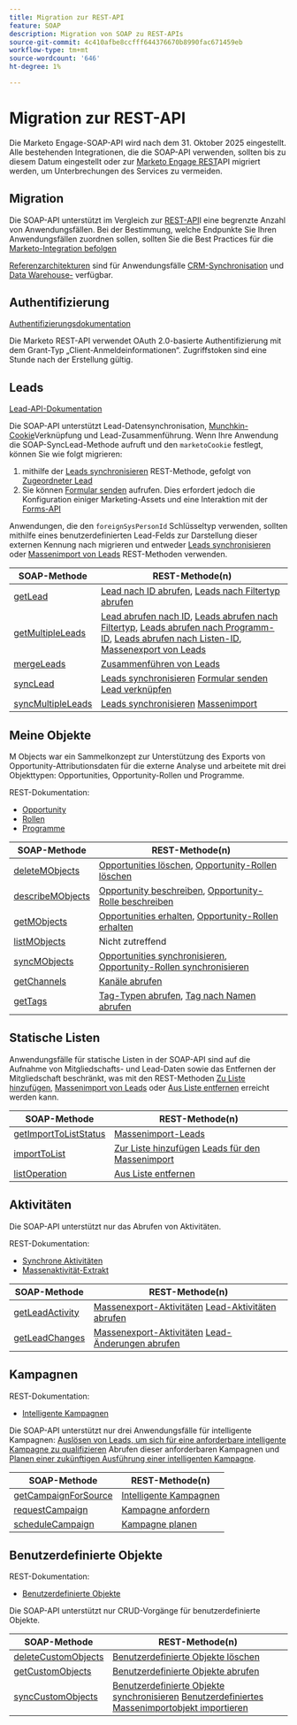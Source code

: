 ```yaml
---
title: Migration zur REST-API
feature: SOAP
description: Migration von SOAP zu REST-APIs
source-git-commit: 4c410afbe8ccfff644376670b8990fac671459eb
workflow-type: tm+mt
source-wordcount: '646'
ht-degree: 1%

---
```



# Migration zur REST-API

Die Marketo Engage-SOAP-API wird nach dem 31. Oktober 2025 eingestellt. Alle bestehenden Integrationen, die die SOAP-API verwenden, sollten bis zu diesem Datum eingestellt oder zur [Marketo Engage REST](https://experienceleague.adobe.com/en/docs/marketo-developer/marketo/rest/rest-api)API migriert werden, um Unterbrechungen des Services zu vermeiden.

## Migration

Die SOAP-API unterstützt im Vergleich zur [REST-API](https://experienceleague.adobe.com/en/docs/marketo-developer/marketo/rest/rest-api)I eine begrenzte Anzahl von Anwendungsfällen. Bei der Bestimmung, welche Endpunkte Sie Ihren Anwendungsfällen zuordnen sollen, sollten Sie die Best Practices für die [Marketo-Integration befolgen](https://experienceleague.adobe.com/en/docs/marketo-developer/marketo/rest/marketo-integration-best-practices)

[Referenzarchitekturen](https://experienceleague.adobe.com/en/docs/marketo-developer/marketo/rest/reference-architectures) sind für Anwendungsfälle [CRM-Synchronisation](https://experienceleague.adobe.com/docs/marketo-developer/assets/sync-architecture-whitepaper.pdf?lang=en) und [Data Warehouse-](https://experienceleague.adobe.com/docs/marketo-developer/assets/reference_architecture.pdf?lang=en) verfügbar.

## Authentifizierung

[Authentifizierungsdokumentation](https://experienceleague.adobe.com/en/docs/marketo-developer/marketo/rest/authentication)

Die Marketo REST-API verwendet OAuth 2.0-basierte Authentifizierung mit dem Grant-Typ „Client-Anmeldeinformationen“. Zugriffstoken sind eine Stunde nach der Erstellung gültig.

## Leads

[Lead-API-Dokumentation](https://experienceleague.adobe.com/en/docs/marketo-developer/marketo/rest/lead-database/leads)

Die SOAP-API unterstützt Lead-Datensynchronisation, [Munchkin-Cookie](https://experienceleague.adobe.com/en/docs/marketo-developer/marketo/javascriptapi/leadtracking/lead-tracking)Verknüpfung und Lead-Zusammenführung. Wenn Ihre Anwendung die SOAP-SyncLead-Methode aufruft und den `marketoCookie` festlegt, können Sie wie folgt migrieren:

1. mithilfe der [Leads synchronisieren](https://developer.adobe.com/marketo-apis/api/mapi/#operation/syncLeadUsingPOST) REST-Methode, gefolgt von [Zugeordneter Lead](https://developer.adobe.com/marketo-apis/api/mapi/#operation/associateLeadUsingPOST)
2. Sie können [Formular senden](https://experienceleague.adobe.com/en/docs/marketo-developer/marketo/rest/lead-database/leads&quot;%20\l%20„submit-form) aufrufen. Dies erfordert jedoch die Konfiguration einiger Marketing-Assets und eine Interaktion mit der [Forms-API](https://experienceleague.adobe.com/en/docs/marketo-developer/marketo/rest/assets/forms)

Anwendungen, die den `foreignSysPersonId` Schlüsseltyp verwenden, sollten mithilfe eines benutzerdefinierten Lead-Felds zur Darstellung dieser externen Kennung nach migrieren und entweder [Leads synchronisieren](https://experienceleague.adobe.com/en/docs/marketo-developer/marketo/rest/lead-database/leads#create-and-update) oder [Massenimport von Leads](https://experienceleague.adobe.com/en/docs/marketo-developer/marketo/rest/bulk-import/bulk-lead-import) REST-Methoden verwenden.

| SOAP-Methode | REST-Methode(n) |
| --- | --- |
| [getLead](https://experienceleague.adobe.com/en/docs/marketo-developer/marketo/soap/leads/getlead) | [Lead nach ID abrufen](https://developer.adobe.com/marketo-apis/api/mapi/#operation/getLeadByIdUsingGET), [Leads nach Filtertyp abrufen](https://developer.adobe.com/marketo-apis/api/mapi/#operation/getLeadsByFilterUsingGET) |
| [getMultipleLeads](https://experienceleague.adobe.com/en/docs/marketo-developer/marketo/soap/leads/getmultipleleads) | [Lead abrufen nach ID](https://developer.adobe.com/marketo-apis/api/mapi/#operation/getLeadByIdUsingGET), [Leads abrufen nach Filtertyp](https://developer.adobe.com/marketo-apis/api/mapi/#operation/getLeadsByFilterUsingGET), [Leads abrufen nach Programm-ID](https://developer.adobe.com/marketo-apis/api/mapi/#operation/getLeadsByProgramIdUsingGET), [Leads abrufen nach Listen-ID](https://developer.adobe.com/marketo-apis/api/mapi/#operation/getLeadsByListIdUsingGET), [Massenexport von Leads](https://developer.adobe.com/marketo-apis/api/mapi/#tag/Bulk-Export-Leads) |
| [mergeLeads](https://experienceleague.adobe.com/en/docs/marketo-developer/marketo/soap/leads/mergeleads) | [Zusammenführen von Leads](https://developer.adobe.com/marketo-apis/api/mapi/#operation/mergeLeadsUsingPOST) |
| [syncLead](https://experienceleague.adobe.com/en/docs/marketo-developer/marketo/soap/leads/synclead) | [Leads synchronisieren](https://developer.adobe.com/marketo-apis/api/mapi/#operation/syncLeadUsingPOST) [Formular senden](https://developer.adobe.com/marketo-apis/api/mapi/#operation/SubmitFormUsingPOST) [Lead verknüpfen](https://developer.adobe.com/marketo-apis/api/mapi/#operation/associateLeadUsingPOST) |
| [syncMultipleLeads](https://experienceleague.adobe.com/en/docs/marketo-developer/marketo/soap/leads/syncmultipleleads) | [Leads synchronisieren](https://developer.adobe.com/marketo-apis/api/mapi/#operation/syncLeadUsingPOST) [Massenimport](https://developer.adobe.com/marketo-apis/api/mapi/#tag/Bulk-Import-Leads) |

## Meine Objekte

M Objects war ein Sammelkonzept zur Unterstützung des Exports von Opportunity-Attributionsdaten für die externe Analyse und arbeitete mit drei Objekttypen: Opportunities, Opportunity-Rollen und Programme.

REST-Dokumentation:

- [Opportunity](https://experienceleague.adobe.com/en/docs/marketo-developer/marketo/rest/lead-database/opportunities)
- [Rollen](https://experienceleague.adobe.com/en/docs/marketo-developer/marketo/rest/lead-database/opportunity-roles)
- [Programme](https://experienceleague.adobe.com/en/docs/marketo-developer/marketo/rest/assets/programs)

| SOAP-Methode | REST-Methode(n) |
| --- | --- |
| [deleteMObjects](https://experienceleague.adobe.com/en/docs/marketo-developer/marketo/soap/marketo-objects/deletemobjects) | [Opportunities löschen](https://developer.adobe.com/marketo-apis/api/mapi/#operation/deleteOpportunitiesUsingPOST), [Opportunity-Rollen löschen](https://developer.adobe.com/marketo-apis/api/mapi/#operation/deleteOpportunityRolesUsingPOST) |
| [describeMObjects](https://experienceleague.adobe.com/en/docs/marketo-developer/marketo/soap/marketo-objects/describemobject) | [Opportunity beschreiben](https://developer.adobe.com/marketo-apis/api/mapi/#operation/describeUsingGET_4), [Opportunity-Rolle beschreiben](https://developer.adobe.com/marketo-apis/api/mapi/#operation/describeOpportunityRoleUsingGET) |
| [getMObjects](https://experienceleague.adobe.com/en/docs/marketo-developer/marketo/soap/marketo-objects/getmobjects) | [Opportunities erhalten](https://developer.adobe.com/marketo-apis/api/mapi/#operation/getOpportunitiesUsingGET), [Opportunity-Rollen erhalten](https://developer.adobe.com/marketo-apis/api/mapi/#operation/describeOpportunityRoleUsingGET) |
| [listMObjects](https://experienceleague.adobe.com/en/docs/marketo-developer/marketo/soap/marketo-objects/listmobjects) | Nicht zutreffend |
| [syncMObjects](https://experienceleague.adobe.com/en/docs/marketo-developer/marketo/soap/marketo-objects/syncmobjects) | [Opportunities synchronisieren](https://developer.adobe.com/marketo-apis/api/mapi/#operation/syncOpportunitiesUsingPOST), [Opportunity-Rollen synchronisieren](https://developer.adobe.com/marketo-apis/api/mapi/#operation/syncOpportunityRolesUsingPOST) |
| [getChannels](https://experienceleague.adobe.com/en/docs/marketo-developer/marketo/soap/programs/getchannels) | [Kanäle abrufen](https://developer.adobe.com/marketo-apis/api/asset/#operation/getAllChannelsUsingGET) |
| [getTags](https://experienceleague.adobe.com/en/docs/marketo-developer/marketo/soap/programs/gettags) | [Tag-Typen abrufen](https://developer.adobe.com/marketo-apis/api/asset/#operation/getTagTypesUsingGET), [Tag nach Namen abrufen](https://developer.adobe.com/marketo-apis/api/asset/#operation/getTagByNameUsingGET) |

## Statische Listen

Anwendungsfälle für statische Listen in der SOAP-API sind auf die Aufnahme von Mitgliedschafts- und Lead-Daten sowie das Entfernen der Mitgliedschaft beschränkt, was mit den REST-Methoden [Zu Liste hinzufügen](https://developer.adobe.com/marketo-apis/api/mapi/#operation/addLeadsToListUsingPOST), [Massenimport von Leads](https://experienceleague.adobe.com/en/docs/marketo-developer/marketo/rest/bulk-import/bulk-lead-import) oder [Aus Liste entfernen](https://developer.adobe.com/marketo-apis/api/mapi/#operation/removeLeadsFromListUsingDELETE) erreicht werden kann.

| SOAP-Methode | REST-Methode(n) |
| --- | --- |
| [getImportToListStatus](https://experienceleague.adobe.com/en/docs/marketo-developer/marketo/soap/static-lists/getimporttoliststatus) | [Massenimport-Leads](https://developer.adobe.com/marketo-apis/api/mapi/#tag/Bulk-Import-Leads) |
| [importToList](https://experienceleague.adobe.com/en/docs/marketo-developer/marketo/soap/static-lists/importtolist) | [Zur Liste hinzufügen](https://developer.adobe.com/marketo-apis/api/mapi/#operation/addLeadsToListUsingPOST) [Leads für den Massenimport](https://developer.adobe.com/marketo-apis/api/mapi/#tag/Bulk-Import-Leads) |
| [listOperation](https://experienceleague.adobe.com/en/docs/marketo-developer/marketo/soap/static-lists/listoperation) | [Aus Liste entfernen](https://developer.adobe.com/marketo-apis/api/mapi/#operation/removeLeadsFromListUsingDELETE) |

## Aktivitäten

Die SOAP-API unterstützt nur das Abrufen von Aktivitäten.

REST-Dokumentation:

- [Synchrone Aktivitäten](https://experienceleague.adobe.com/en/docs/marketo-developer/marketo/rest/lead-database/activities)
- [Massenaktivität-Extrakt](https://experienceleague.adobe.com/en/docs/marketo-developer/marketo/rest/bulk-extract/bulk-activity-extract)

| SOAP-Methode | REST-Methode(n) |
| --- | --- |
| [getLeadActivity](https://experienceleague.adobe.com/en/docs/marketo-developer/marketo/soap/activities/getleadactivity) | [Massenexport-Aktivitäten](https://developer.adobe.com/marketo-apis/api/mapi/#tag/Bulk-Export-Activities) [Lead-Aktivitäten abrufen](https://developer.adobe.com/marketo-apis/api/mapi/#operation/getLeadActivitiesUsingGET) |
| [getLeadChanges](https://experienceleague.adobe.com/en/docs/marketo-developer/marketo/soap/activities/getleadchanges) | [Massenexport-Aktivitäten](https://developer.adobe.com/marketo-apis/api/mapi/#tag/Bulk-Export-Activities) [Lead-Änderungen abrufen](https://developer.adobe.com/marketo-apis/api/mapi/#operation/getLeadChangesUsingGET) |

## Kampagnen

REST-Dokumentation:

- [Intelligente Kampagnen](https://experienceleague.adobe.com/en/docs/marketo-developer/marketo/rest/assets/smart-campaigns&quot;%20\h%20HYPERLINK%20“https://experienceleague.adobe.com/en/docs/marketo-developer/marketo/rest/assets/smart-campaigns)

Die SOAP-API unterstützt nur drei Anwendungsfälle für intelligente Kampagnen: [Auslösen von Leads, um sich für eine anforderbare intelligente Kampagne zu qualifizieren](https://experienceleague.adobe.com/en/docs/marketo-developer/marketo/rest/assets/smart-campaigns#trigger) Abrufen dieser anforderbaren Kampagnen und [Planen einer zukünftigen Ausführung einer intelligenten Kampagne](https://experienceleague.adobe.com/en/docs/marketo-developer/marketo/rest/assets/smart-campaigns#schedule).

| SOAP-Methode | REST-Methode(n) |
| --- | --- |
| [getCampaignForSource](https://experienceleague.adobe.com/en/docs/marketo-developer/marketo/soap/campaigns/getcampaignsforsource) | [Intelligente Kampagnen ](https://developer.adobe.com/marketo-apis/api/asset/#operation/getAllSmartCampaignsGET) |
| [requestCampaign](https://experienceleague.adobe.com/en/docs/marketo-developer/marketo/soap/campaigns/requestcampaign) | [Kampagne anfordern](https://developer.adobe.com/marketo-apis/api/mapi/#operation/triggerCampaignUsingPOST) |
| [scheduleCampaign](https://experienceleague.adobe.com/en/docs/marketo-developer/marketo/soap/campaigns/schedulecampaign) | [Kampagne planen](https://developer.adobe.com/marketo-apis/api/mapi/#operation/scheduleCampaignUsingPOST) |

## Benutzerdefinierte Objekte

REST-Dokumentation:

- [Benutzerdefinierte Objekte](https://experienceleague.adobe.com/en/docs/marketo-developer/marketo/rest/lead-database/custom-objects&quot;%20\h%20HYPERLINK%20“https://experienceleague.adobe.com/en/docs/marketo-developer/marketo/rest/lead-database/custom-objects)

Die SOAP-API unterstützt nur CRUD-Vorgänge für benutzerdefinierte Objekte.

| SOAP-Methode | REST-Methode(n) |
| --- | --- |
| [deleteCustomObjects](https://experienceleague.adobe.com/en/docs/marketo-developer/marketo/soap/custom-objects/deletecustomobjects) | [Benutzerdefinierte Objekte löschen](https://developer.adobe.com/marketo-apis/api/mapi/#operation/deleteCustomObjectsUsingPOST) |
| [getCustomObjects](https://experienceleague.adobe.com/en/docs/marketo-developer/marketo/soap/custom-objects/getcustomobjects) | [Benutzerdefinierte Objekte abrufen](https://developer.adobe.com/marketo-apis/api/mapi/#operation/getCustomObjectsUsingGET) |
| [syncCustomObjects](https://experienceleague.adobe.com/en/docs/marketo-developer/marketo/soap/custom-objects/synccustomobjects) | [Benutzerdefinierte Objekte synchronisieren](https://developer.adobe.com/marketo-apis/api/mapi/#operation/syncCustomObjectsUsingPOST) [Benutzerdefiniertes Massenimportobjekt importieren](https://experienceleague.adobe.com/en/docs/marketo-developer/marketo/rest/bulk-import/bulk-custom-object-import) |
